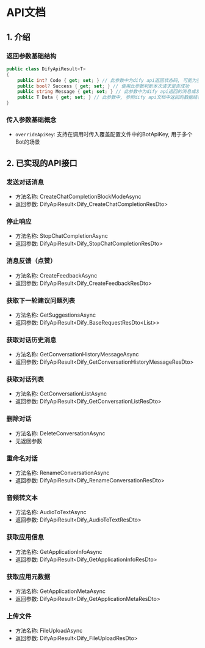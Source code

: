 # API文档

## 1. 介绍

### 返回参数基础结构
```csharp
public class DifyApiResult<T>
{
    public int? Code { get; set; } // 此参数中为dify api返回状态码, 可能为空
    public bool? Success { get; set; } // 使用此参数判断本次请求是否成功
    public string Message { get; set; } // 此参数中为dify api返回的消息或发生异常抛出的错误信息
    public T Data { get; set; } // 此参数中, 参照dify api文档中返回的数据结构
}
```

### 传入参数基础概念
- `overrideApiKey`: 支持在调用时传入覆盖配置文件中的BotApiKey, 用于多个Bot的场景

## 2. 已实现的API接口

### 发送对话消息
- 方法名称: CreateChatCompletionBlockModeAsync
- 返回参数: DifyApiResult<Dify_CreateChatCompletionResDto>

### 停止响应
- 方法名称: StopChatCompletionAsync
- 返回参数: DifyApiResult<Dify_StopChatCompletionResDto>

### 消息反馈（点赞）
- 方法名称: CreateFeedbackAsync
- 返回参数: DifyApiResult<Dify_CreateFeedbackResDto>

### 获取下一轮建议问题列表
- 方法名称: GetSuggestionsAsync
- 返回参数: DifyApiResult<Dify_BaseRequestResDto<List<string>>>

### 获取对话历史消息
- 方法名称: GetConversationHistoryMessageAsync
- 返回参数: DifyApiResult<Dify_GetConversationHistoryMessageResDto>

### 获取对话列表
- 方法名称: GetConversationListAsync
- 返回参数: DifyApiResult<Dify_GetConversationListResDto>

### 删除对话
- 方法名称: DeleteConversationAsync
- 无返回参数

### 重命名对话
- 方法名称: RenameConversationAsync
- 返回参数: DifyApiResult<Dify_RenameConversationResDto>

### 音频转文本
- 方法名称: AudioToTextAsync
- 返回参数: DifyApiResult<Dify_AudioToTextResDto>

### 获取应用信息
- 方法名称: GetApplicationInfoAsync
- 返回参数: DifyApiResult<Dify_GetApplicationInfoResDto>

### 获取应用元数据
- 方法名称: GetApplicationMetaAsync
- 返回参数: DifyApiResult<Dify_GetApplicationMetaResDto>

### 上传文件
- 方法名称: FileUploadAsync
- 返回参数: DifyApiResult<Dify_FileUploadResDto>
